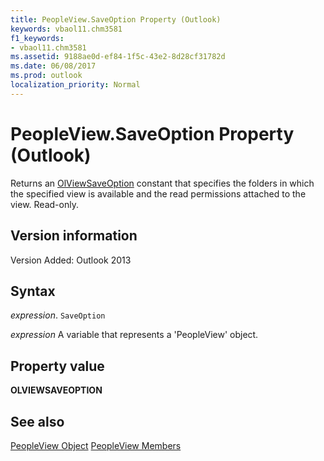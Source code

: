 ```yaml
---
title: PeopleView.SaveOption Property (Outlook)
keywords: vbaol11.chm3581
f1_keywords:
- vbaol11.chm3581
ms.assetid: 9188ae0d-ef84-1f5c-43e2-8d28cf31782d
ms.date: 06/08/2017
ms.prod: outlook
localization_priority: Normal
---
```



# PeopleView.SaveOption Property (Outlook)
Returns an [OlViewSaveOption](Outlook.OlViewSaveOption.md) constant that specifies the folders in which the specified view is available and the read permissions attached to the view. Read-only.

## Version information

Version Added: Outlook 2013 


## Syntax

_expression_. `SaveOption`

_expression_ A variable that represents a 'PeopleView' object.


## Property value

 **OLVIEWSAVEOPTION**


## See also


[PeopleView Object](Outlook.peopleview.md)
[PeopleView Members](./overview/Outlook.md)

